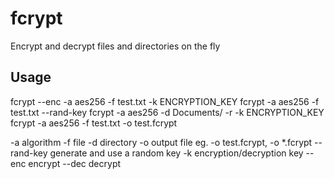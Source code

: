 # fcrypt

Encrypt and decrypt files and directories on the fly

## Usage

fcrypt --enc -a aes256 -f test.txt -k ENCRYPTION_KEY
fcrypt -a aes256 -f test.txt --rand-key
fcrypt -a aes256 -d Documents/ -r -k ENCRYPTION_KEY
fcrypt -a aes256 -f test.txt -o test.fcrypt

-a algorithm
-f file
-d directory
-o output file eg. -o test.fcrypt, -o *.fcrypt
--rand-key generate and use a random key
-k encryption/decryption key
--enc encrypt
--dec decrypt